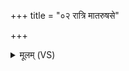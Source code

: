 +++
title = "०२ रात्रि मातरुषसे"

+++
<details><summary>मूलम् (VS)</summary>

रात्रि॒ मात॑रु॒षसे॑ नः॒ परि॑ देहि। उ॒षो नो॒ अह्ने॒ परि॑ ददा॒त्वह॒स्तुभ्यं॑ विभावरि ॥
</details>